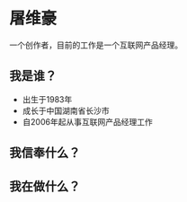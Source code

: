 # 屠维豪

一个创作者，目前的工作是一个互联网产品经理。

## 我是谁？
- 出生于1983年
- 成长于中国湖南省长沙市
- 自2006年起从事互联网产品经理工作

## 我信奉什么？


## 我在做什么？
